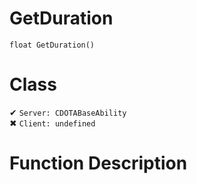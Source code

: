# GetDuration
```
float GetDuration()
```
# Class
✔ `Server: CDOTABaseAbility`  
✖ `Client: undefined`  

# Function Description

